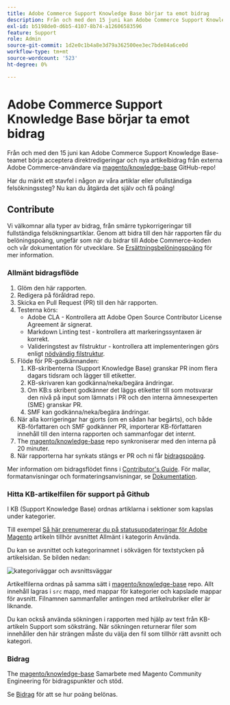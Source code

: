 ```yaml
---
title: Adobe Commerce Support Knowledge Base börjar ta emot bidrag
description: Från och med den 15 juni kan Adobe Commerce Support Knowledge Base-teamet börja acceptera direktredigeringar och nya artikelbidrag från externa Adobe Commerce-användare via [magento/knowledge-base](https://github.com/magento/knowledge-base) GitHub repo!
exl-id: b5198de0-d6b5-4107-8b74-a12606583596
feature: Support
role: Admin
source-git-commit: 1d2e0c1b4a8e3d79a362500ee3ec7bde84a6ce0d
workflow-type: tm+mt
source-wordcount: '523'
ht-degree: 0%

---
```


# Adobe Commerce Support Knowledge Base börjar ta emot bidrag

Från och med den 15 juni kan Adobe Commerce Support Knowledge Base-teamet börja acceptera direktredigeringar och nya artikelbidrag från externa Adobe Commerce-användare via [magento/knowledge-base](https://github.com/magento/knowledge-base) GitHub-repo!

Har du märkt ett stavfel i någon av våra artiklar eller ofullständiga felsökningssteg?
Nu kan du åtgärda det själv och få poäng!

## Contribute

Vi välkomnar alla typer av bidrag, från smärre typkorrigeringar till fullständiga felsökningsartiklar. Genom att bidra till den här rapporten får du belöningspoäng, ungefär som när du bidrar till Adobe Commerce-koden och vår dokumentation för utvecklare. Se [Ersättningsbelöningspoäng](https://github.com/magento/knowledge-base/blob/main/docs/contribution-points.md) för mer information.

### Allmänt bidragsflöde

1. Glöm den här rapporten.
1. Redigera på föråldrad repo.
1. Skicka en Pull Request (PR) till den här rapporten.
1. Testerna körs:
   * Adobe CLA - Kontrollera att Adobe Open Source Contributor License Agreement är signerat.
   * Markdown Linting test - kontrollera att markeringssyntaxen är korrekt.
   * Valideringstest av filstruktur - kontrollera att implementeringen görs enligt [nödvändig filstruktur](https://github.com/magento/knowledge-base/blob/main/.github/CONTRIBUTING.md#file_structure).
1. Flöde för PR-godkännanden:
   1. KB-skribenterna (Support Knowledge Base) granskar PR inom flera dagars tidsram och lägger till etiketter.
   1. KB-skrivaren kan godkänna/neka/begära ändringar.
   1. Om KB:s skribent godkänner det läggs etiketter till som motsvarar den nivå på input som lämnats i PR och den interna ämnesexperten (SME) granskar PR.
   1. SMF kan godkänna/neka/begära ändringar.
1. När alla korrigeringar har gjorts (om en sådan har begärts), och både KB-författaren och SMF godkänner PR, importerar KB-författaren innehåll till den interna rapporten och sammanfogar det internt.
1. The [magento/knowledge-base](https://github.com/magento/knowledge-base) repo synkroniserar med den interna på 20 minuter.
1. När rapporterna har synkats stängs er PR och ni får [bidragspoäng](#contribution-points).

Mer information om bidragsflödet finns i [Contributor&#39;s Guide](https://github.com/magento/knowledge-base/blob/main/.github/CONTRIBUTING.md).
För mallar, formatanvisningar och formateringsanvisningar, se [Dokumentation](https://github.com/magento/knowledge-base/tree/main/docs).

### Hitta KB-artikelfilen för support på Github

I KB (Support Knowledge Base) ordnas artiklarna i sektioner som kapslas under kategorier.

Till exempel [Så här prenumererar du på statusuppdateringar för Adobe Magento](/help/how-to/general/how-to-subscribe-to-adobe-magento-status-updates.md) artikeln tillhör avsnittet Allmänt i kategorin Använda.

Du kan se avsnittet och kategorinamnet i sökvägen för textstycken på artikelsidan. Se bilden nedan:

![kategoriväggar och avsnittsväggar](assets/breadcrumbs.png)

Artikelfilerna ordnas på samma sätt i [magento/knowledge-base](https://github.com/magento/knowledge-base) repo.
Allt innehåll lagras i `src` mapp, med mappar för kategorier och kapslade mappar för avsnitt. Filnamnen sammanfaller antingen med artikelrubriker eller är liknande.

Du kan också använda sökningen i rapporten med hjälp av text från KB-artikeln Support som söksträng. När sökningen returnerar filer som innehåller den här strängen måste du välja den fil som tillhör rätt avsnitt och kategori.

### Bidrag

The [magento/knowledge-base](https://github.com/magento/knowledge-base) Samarbete med Magento Community Engineering för bidragspunkter och stöd.

Se [Bidrag](https://github.com/magento/knowledge-base/blob/main/docs/contribution-points.md) för att se hur poäng belönas.
